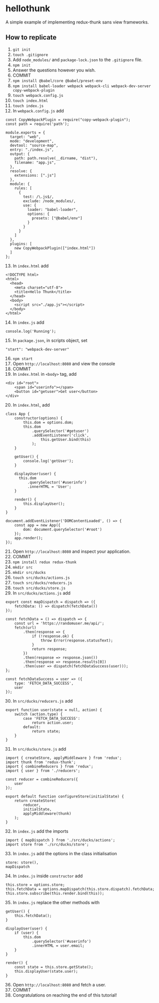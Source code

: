 # hellothunk

A simple example of implementing redux-thunk sans view frameworks.

## How to replicate

1. `git init`
2. `touch .gitignore`
3. Add `node_modules/` and `package-lock.json` to the `.gitignore` file.
4. `npm init`
5. Answer the questions however you wish.
6. COMMIT
7. `npm install @babel/core @babel/preset-env`
8. `npm install babel-loader webpack webpack-cli webpack-dev-server copy-webpack-plugin`
9. `touch webpack.config.js`
10. `touch index.html`
11. `touch index.js`
12. In `webpack.config.js` add
```
const CopyWebpackPlugin = require("copy-webpack-plugin");
const path = require('path');

module.exports = {
  target: "web",
  mode: "development",
  devtool: "source-map",
  entry: "./index.js",
  output: {
    path: path.resolve(__dirname, "dist"),
    filename: "app.js",
  },
  resolve: {
    extensions: [".js"]
  },
  module: {
    rules: [
      {
        test: /\.js$/,
        exclude: /node_modules/,
        use: {
          loader: "babel-loader",
          options: {
            presets: ["@babel/env"]
          }
        }
      }
    ]
  },
  plugins: [
    new CopyWebpackPlugin(["index.html"])
  ]
};
```
13. In `index.html` add
```
<!DOCTYPE html>
<html>
  <head>
    <meta charset="utf-8">
    <title>Hello Thunk</title>
  </head>
  <body>
    <script src="./app.js"></script>
  </body>
</html>
```
14. In `index.js` add
```
console.log('Running');
```
15. In `package.json`, in scripts object, set
```
"start": "webpack-dev-server"
```
16. `npm start`
17. Open `http://localhost:8080` and view the console
18. COMMIT
19. In `index.html` in `<body>` tag, add
```
<div id="root">
    <span id="userinfo"></span>
    <button id="getuser">Get user</button>
</div>
```
20. In `index.html`, add
```
class App {
    constructor(options) {
        this.dom = options.dom;
        this.dom
            .querySelector('#getuser')
            .addEventListener('click',
                this.getUser.bind(this)
            );
    }

    getUser() {
        console.log('getUser');
    }

    displayUser(user) {
      this.dom
          .querySelector('#userinfo')
          .innerHTML = 'User';
    }

    render() {
        this.displayUser();
    }
}

document.addEventListener('DOMContentLoaded', () => {
    const app = new App({
        dom: document.querySelector('#root')
    });
    app.render();
});
```
21. Open `http://localhost:8080` and inspect your application.
22. COMMIT
23. `npm install redux redux-thunk`
24. `mkdir src`
25. `mkdir src/ducks`
26. `touch src/ducks/actions.js`
27. `touch src/ducks/reducers.js`
28. `touch src/ducks/store.js`
29. In `src/ducks/actions.js` add
```
export const mapDispatch = dispatch => ({
    fetchData: () => dispatch(fetchData())
});

const fetchData = () => dispatch => {
    const url = 'https://randomuser.me/api/';
    fetch(url)
        .then(response => {
            if (!response.ok) {
                throw Error(response.statusText);
            }
            return response;
        })
        .then(response => response.json())
        .then(response => response.results[0])
        .then(user => dispatch(fetchDataSuccess(user)));
};

const fetchDataSuccess = user => ({
    type: 'FETCH_DATA_SUCCESS',
    user
});
```
30. In `src/ducks/reducers.js` add
```
export function user(state = null, action) {
    switch (action.type) {
        case 'FETCH_DATA_SUCCESS':
            return action.user;
        default:
            return state;
    }
}
```
31. In `src/ducks/store.js` add
```
import { createStore, applyMiddleware } from 'redux';
import thunk from 'redux-thunk';
import { combineReducers } from 'redux';
import { user } from './reducers';

const reducer = combineReducers({
    user
});

export default function configureStore(initialState) {
    return createStore(
        reducer,
        initialState,
        applyMiddleware(thunk)
    );
}
```
32. In `index.js` add the imports
```
import { mapDispatch } from './src/ducks/actions';
import store from './src/ducks/store';
```
33. In `index.js` add the options in the class initialisation
```
store: store(),
mapDispatch
```
34. In `index.js` inside `constructor` add
```
this.store = options.store;
this.fetchData = options.mapDispatch(this.store.dispatch).fetchData;
this.store.subscribe(this.render.bind(this));
```
35. In `index.js` replace the other methods with
```
getUser() {
    this.fetchData();
}

displayUser(user) {
    if (user) {
        this.dom
            .querySelector('#userinfo')
            .innerHTML = user.email;
    }
}

render() {
    const state = this.store.getState();
    this.displayUser(state.user);
}
```
36. Open `http://localhost:8080` and fetch a user.
37. COMMIT
38. Congratulations on reaching the end of this tutorial!
